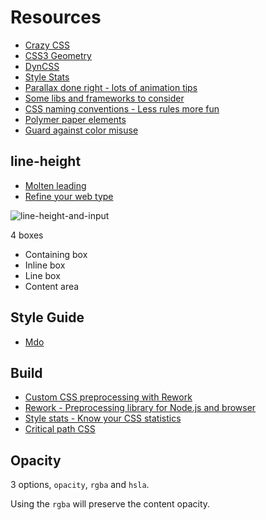 # Resources

* [Crazy CSS](http://give-n-go.co/)
* [CSS3 Geometry](http://css3geometrydaily.tumblr.com/)
* [DynCSS](http://www.vittoriozaccaria.net/dyn-css/)
* [Style Stats](https://github.com/t32k/stylestats)
* [Parallax done right - lots of animation tips](https://medium.com/@dhg/82ced812e61c)
* [Some libs and frameworks to consider](http://speckyboy.com/2014/06/02/css-libraries-frameworks-tools/)
* [CSS naming conventions - Less rules more fun](https://medium.com/@drublic/css-naming-conventions-less-rules-more-fun-12af220e949b)
* [Polymer paper elements](http://www.polymer-project.org/components/paper-elements/demo.html#paper-shadow)
* [Guard against color misuse](https://github.com/SlexAxton/css-colorguard)

## line-height

* [Molten leading](http://demosthenes.info/blog/606/Molten-Leading-Exploring-The-CSS-Relationship-Between-Font-Size-Line-Height-and-Margin)
* [Refine your web type](http://thenextweb.com/dd/2012/10/14/refine-your-web-type-with-this-crash-course-on-the-css-line-height-property/)

![line-height-and-input](https://dl.dropboxusercontent.com/u/6815194/Notes/line_height_and_input.png)

4 boxes

* Containing box
* Inline box
* Line box
* Content area

## Style Guide

* [Mdo](http://mdo.github.io/code-guide/#css)

## Build

* [Custom CSS preprocessing with Rework](http://nicolasgallagher.com/custom-css-preprocessing/)
* [Rework - Preprocessing library for Node.js and browser](https://github.com/reworkcss/rework)
* [Style stats - Know your CSS statistics](https://github.com/t32k/stylestats)
* [Critical path CSS](https://github.com/pocketjoso/penthouse)

## Opacity

3 options, `opacity`, `rgba` and `hsla`.

Using the `rgba` will preserve the content opacity.